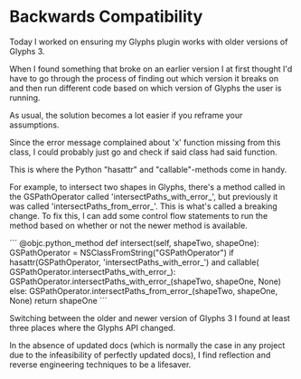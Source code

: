 # Backwards Compatibility

Today I worked on ensuring my Glyphs plugin works with older versions of Glyphs 3.

When I found something that broke on an earlier version I at first thought I'd have to go through the process of finding out which version it breaks on and then run different code based on which version of Glyphs the user is running.

As usual, the solution becomes a lot easier if you reframe your assumptions.

Since the error message complained about 'x' function missing from this class, I could probably just go and check if said class had said function.

This is where the Python "hasattr" and "callable"-methods come in handy.

For example, to intersect two shapes in Glyphs, there's a method called in the GSPathOperator called 'intersectPaths_with_error_', but previously it was called 'intersectPaths_from_error_'. This is what's called a breaking change.
To fix this, I can add some control flow statements to run the method based on whether or not the newer method is available.

´´´
    @objc.python_method
    def intersect(self, shapeTwo, shapeOne):
        GSPathOperator = NSClassFromString("GSPathOperator")
        if hasattr(GSPathOperator, 'intersectPaths_with_error_') and callable(
                GSPathOperator.intersectPaths_with_error_):
            GSPathOperator.intersectPaths_with_error_(shapeTwo, shapeOne, None)
        else:
            GSPathOperator.intersectPaths_from_error_(shapeTwo, shapeOne, None)
        return shapeOne
´´´

Switching between the older and newer version of Glyphs 3 I found at least three places where the Glyphs API changed.

In the absence of updated docs (which is normally the case in any project due to the infeasibility of perfectly updated docs), I find reflection and reverse engineering techniques to be a lifesaver.
